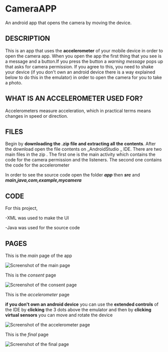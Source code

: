 # CameraAPP
An android app that opens the camera by moving the device.

## DESCRIPTION
This is an app that uses the **accelerometer** of your mobile device in order to open the camera app. When you open the app the first thing that you see is a message and a button.If you press the button a _warning message_ pops up that asks for camera permission. If you agree to this, you need to shake your device (if you don't own an android device there is a way explained below to do this in the emulator) in order to open the camera for you to take a photo.

## WHAT IS AN ACCELEROMETER USED FOR?
Accelerometers measure acceleration, which in practical terms means changes in speed or direction.

## FILES
Begin by **downloading the .zip file and extracting all the contents**. After the download open the file contents on _AndroidStudio _ IDE.
There are two main files in the zip . The first one is the main activity which contains the code for the camera permission and the listeners. The second one contains the code for the accelerometer 

In order to see the source code open the folder ***app*** then ***src*** and ***main,java,com,example,mycamera***

## CODE
For this project, 

-XML was used to make the UI 

-Java was used for the source code

## PAGES 
This is the _main_ page of the app

![Screenshot of the main page](sceenshots/main.png)

This is the _consent_ page 

![Screenshot of the consent page](sceenshots/consent.png)

This is the _accelerometer_ page 

**if you don't own an android device** you can use the **extended controls** of the IDE by **clicking** the 3 dots above the emulator and then by **clicking virtual sensors** you can move and rotate the device 


![Screenshot of the accelerometer  page](sceenshots/accelerometor.png)

This is the _final_ page 

![Screenshot of the final page](sceenshots/final.png)

